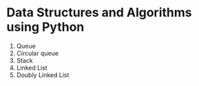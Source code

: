 # Data Structures and Algorithms using Python

1. Queue
2. Circular queue
3. Stack
4. Linked List
5. Doubly Linked List 
